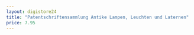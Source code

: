 ```yaml
---
layout: digistore24
title: "Patentschriftensammlung Antike Lampen, Leuchten und Laternen"
price: 7.95
---
```

